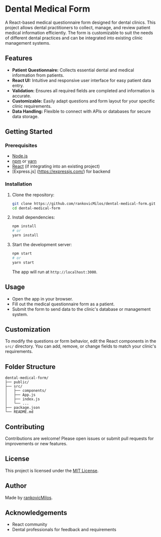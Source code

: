 # Dental Medical Form

A React-based medical questionnaire form designed for dental clinics. This project allows dental practitioners to collect, manage, and review patient medical information efficiently. The form is customizable to suit the needs of different dental practices and can be integrated into existing clinic management systems.

## Features

- **Patient Questionnaire:** Collects essential dental and medical information from patients.
- **React UI:** Intuitive and responsive user interface for easy patient data entry.
- **Validation:** Ensures all required fields are completed and information is accurate.
- **Customizable:** Easily adapt questions and form layout for your specific clinic requirements.
- **Data Handling:** Flexible to connect with APIs or databases for secure data storage.

## Getting Started

### Prerequisites

- [Node.js](https://nodejs.org/)
- [npm](https://www.npmjs.com/) or [yarn](https://yarnpkg.com/)
- [React](https://react.dev/) (if integrating into an existing project)
- [Express.js] (https://expressjs.com/) for backend 

### Installation

1. Clone the repository:

   ```bash
   git clone https://github.com/rankovicMilos/dental-medical-form.git
   cd dental-medical-form
   ```

2. Install dependencies:

   ```bash
   npm install
   # or
   yarn install
   ```

3. Start the development server:

   ```bash
   npm start
   # or
   yarn start
   ```

   The app will run at `http://localhost:3000`.

## Usage

- Open the app in your browser.
- Fill out the medical questionnaire form as a patient.
- Submit the form to send data to the clinic's database or management system.

## Customization

To modify the questions or form behavior, edit the React components in the `src/` directory. You can add, remove, or change fields to match your clinic's requirements.

## Folder Structure

```
dental-medical-form/
├── public/
├── src/
│   ├── components/
│   ├── App.js
│   ├── index.js
│   └── ...
├── package.json
└── README.md
```

## Contributing

Contributions are welcome! Please open issues or submit pull requests for improvements or new features.

## License

This project is licensed under the [MIT License](LICENSE).

## Author

Made by [rankovicMilos](https://github.com/rankovicMilos).

## Acknowledgements

- React community
- Dental professionals for feedback and requirements
